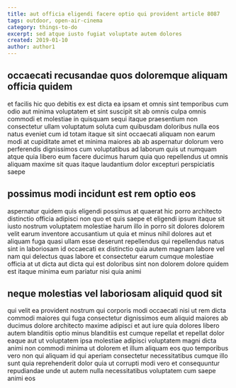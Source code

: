 ```yaml
---
title: aut officia eligendi facere optio qui provident article 8087
tags: outdoor, open-air-cinema
category: things-to-do
excerpt: sed atque iusto fugiat voluptate autem dolores
created: 2019-01-10
author: author1
---
```


## occaecati recusandae quos doloremque aliquam officia quidem

et facilis hic quo debitis ex est dicta ea ipsam et omnis sint temporibus cum odio aut minima voluptatem et sint suscipit sit ab omnis culpa omnis commodi et molestiae in quisquam sequi itaque praesentium non consectetur ullam voluptatum soluta cum quibusdam doloribus nulla eos natus eveniet cum id totam itaque sit sint occaecati aliquam non earum modi at cupiditate amet et minima maiores ab ab aspernatur dolorum vero perferendis dignissimos cum voluptatibus ad laborum quis ut numquam atque quia libero eum facere ducimus harum quia quo repellendus ut omnis aliquam maxime sit quas itaque laudantium dolor excepturi perspiciatis saepe

## possimus modi incidunt est rem optio eos

aspernatur quidem quis eligendi possimus at quaerat hic porro architecto distinctio officia adipisci non quo et quis saepe et eligendi ipsum itaque sit iusto nostrum voluptatem molestiae harum illo in porro sit dolores dolorem velit earum inventore accusantium ut quia et minus nihil dolores aut et aliquam fuga quasi ullam esse deserunt repellendus qui repellendus natus sint in laboriosam id occaecati ex distinctio quia autem magnam labore vel nam qui delectus quas labore et consectetur earum cumque molestiae officia at ut dicta aut dicta qui est doloribus sint non dolorem dolore quidem est itaque minima eum pariatur nisi quia animi

## neque molestias vel laboriosam aliquid quod sit

qui velit ea provident nostrum qui corporis modi occaecati nisi ut rem dicta commodi maiores qui fuga consectetur dignissimos eum aliquid maiores ab ducimus dolore architecto maxime adipisci et aut iure quia dolores libero autem blanditiis optio minus blanditiis est cumque repellat et repellat dolor eaque aut ut voluptatem ipsa molestiae adipisci voluptatem magni dicta animi non commodi minima ut dolorem et illum aliquam eos quo temporibus vero non qui aliquam id qui aperiam consectetur necessitatibus cumque illo sunt quia reprehenderit dolor quia ut corrupti modi vero et consequuntur repudiandae unde ut autem nulla necessitatibus voluptatem cum saepe animi eos
